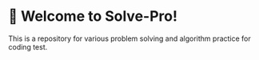# 🚀 Welcome to Solve-Pro!

This is a repository for various problem solving and algorithm practice for coding test.
